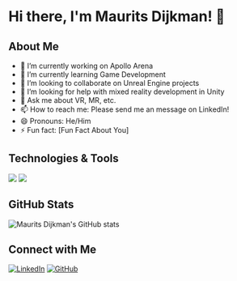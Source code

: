# Hi there, I'm Maurits Dijkman! 👋

## About Me
- 🔭 I’m currently working on Apollo Arena
- 🌱 I’m currently learning Game Development
- 👯 I’m looking to collaborate on Unreal Engine projects
- 🤔 I’m looking for help with mixed reality development in Unity
- 💬 Ask me about VR, MR, etc.
- 📫 How to reach me: Please send me an message on LinkedIn!
- 😄 Pronouns: He/Him
- ⚡ Fun fact: [Fun Fact About You]

## Technologies & Tools
![](https://img.shields.io/badge/Code-Python-informational?style=flat&logo=python&logoColor=white&color=2bbc8a)
![](https://img.shields.io/badge/Tools-Docker-informational?style=flat&logo=docker&logoColor=white&color=2bbc8a)

## GitHub Stats
![Maurits Dijkman's GitHub stats](https://github-readme-stats.vercel.app/api?username=yourusername&show_icons=true&theme=radical)

## Connect with Me
[![LinkedIn][3.2]][3]
[![GitHub][6.2]][6]

<!-- Icons -->

[3.2]: https://raw.githubusercontent.com/MartinHeinz/MartinHeinz/master/linkedin-3-16.png (LinkedIn icon without padding)
[6.2]: https://raw.githubusercontent.com/MartinHeinz/MartinHeinz/master/github-16.png (GitHub icon without padding)

<!-- Links to your social media accounts -->

[3]: [https://www.linkedin.com/in/yourlinkedinprofile/](https://www.linkedin.com/in/maurits-dijkman/)
[6]: [https://www.github.com/yourGitHubusername/](https://github.com/MauritsDijkman)

